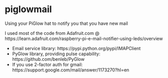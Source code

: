 # piglowmail
<p>Using your PiGlow hat to notify you that you have new mail</p>
<p>I used most of the code from Adafruit.com @ https://learn.adafruit.com/raspberry-pi-e-mail-notifier-using-leds/overview</p>

<ul>
<li>Email service library: https://pypi.python.org/pypi/IMAPClient</li>
<li>PyGlow library, providing pulse capability: https://github.com/benleb/PyGlow</li>
<li>If you use 2-factor auth for gmail: https://support.google.com/mail/answer/1173270?hl=en</li>
</ul>
